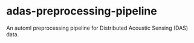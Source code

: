# adas-preprocessing-pipeline
An automl preprocessing pipeline for Distributed Acoustic Sensing (DAS) data.
